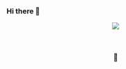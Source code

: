 ### Hi there 👋

<div align="center">
<img src="https://obs.line-scdn.net/0hfsqkAKd1OVxMEi7lGNBGC3RENS1_dCNVbiBwPm9HZm4zPngMeCBqP2waZ3AydSwKbCEhPWwaYmthJikKdA/w644" />
</p>

<br/>

<p align="center"><h3>🙂</h3></p> 


<!--
**AldiAgeng/AldiAgeng** is a ✨ _special_ ✨ repository because its `README.md` (this file) appears on your GitHub profile.

Here are some ideas to get you started:

- 🔭 I’m currently working on ...
- 🌱 I’m currently learning ...
- 👯 I’m looking to collaborate on ...
- 🤔 I’m looking for help with ...
- 💬 Ask me about ...
- 📫 How to reach me: ...
- 😄 Pronouns: ...
- ⚡ Fun fact: ...
-->
